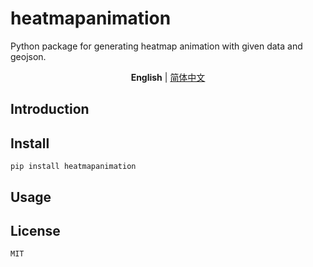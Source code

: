 # heatmapanimation

Python package for generating heatmap animation with given data and geojson.

<p align='center'>
<b>English</b> | <a href="https://github.com/zhushaohz/heatmapanimation/master/README.zh-CN.md">简体中文</a>
</p>

## Introduction


## Install

    pip install heatmapanimation
## Usage

## License

    MIT
